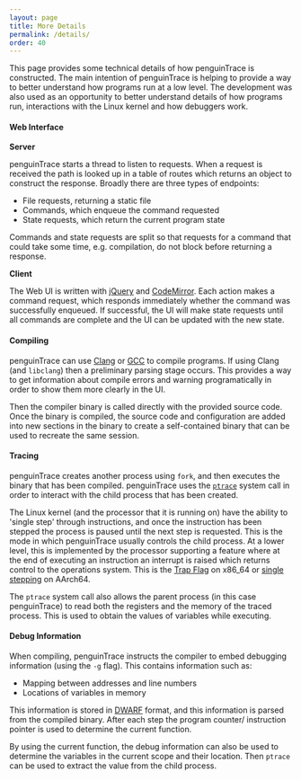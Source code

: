 ```yaml
---
layout: page
title: More Details
permalink: /details/
order: 40
---
```


This page provides some technical details of how penguinTrace is constructed.
The main intention of penguinTrace is helping to provide a way to better
understand how programs run at a low level. The development was also used as
an opportunity to better understand details of how programs run, interactions
with the Linux kernel and how debuggers work.

#### Web Interface

**Server**

penguinTrace starts a thread to listen to requests. When a request is received
the path is looked up in a table of routes which returns an object to construct
the response. Broadly there are three types of endpoints:

- File requests, returning a static file
- Commands, which enqueue the command requested
- State requests, which return the current program state

Commands and state requests are split so that requests for a command that could
take some time, e.g. compilation, do not block before returning a response.

**Client**

The Web UI is written with [jQuery][jquery] and [CodeMirror][codemirror]. Each
action makes a command request, which responds immediately whether the command
was successfully enqueued. If successful, the UI will make state requests until
all commands are complete and the UI can be updated with the new state.

#### Compiling

penguinTrace can use [Clang][clang] or [GCC][gcc] to compile programs. If using
Clang (and `libclang`) then a preliminary parsing stage occurs. This provides a
way to get information about compile errors and warning programatically in
order to show them more clearly in the UI.

Then the compiler binary is called directly with the provided source code. Once
the binary is compiled, the source code and configuration are added into new
sections in the binary to create a self-contained binary that can be used to
recreate the same session.

#### Tracing

penguinTrace creates another process using `fork`, and then executes the binary
that has been compiled. penguinTrace uses the [`ptrace`][ptrace] system call in
order to interact with the child process that has been created.

The Linux kernel (and the processor that it is running on) have the ability to
'single step' through instructions, and once the instruction has been stepped
the process is paused until the next step is requested. This is the mode in
which penguinTrace usually controls the child process. At a lower level, this
is implemented by the processor supporting a feature where at the end of
executing an instruction an interrupt is raised which returns control to the
operations system. This is the [Trap Flag][trapflag] on x86_64 or
[single stepping][singlestep] on AArch64.

The `ptrace` system call also allows the parent process (in this case
penguinTrace) to read both the registers and the memory of the traced process.
This is used to obtain the values of variables while executing.

#### Debug Information

When compiling, penguinTrace instructs the compiler to embed debugging
information (using the `-g` flag). This contains information such as:

- Mapping between addresses and line numbers
- Locations of variables in memory

This information is stored in [DWARF][dwarf] format, and this information is
parsed from the compiled binary. After each step the program counter/
instruction pointer is used to determine the current function.

By using the current function, the debug information can also be used to
determine the variables in the current scope and their location. Then `ptrace`
can be used to extract the value from the child process.

[jquery]: https://jquery.com/
[codemirror]: https://codemirror.net/
[gcc]: https://www.gnu.org/software/gcc/
[clang]: https://clang.llvm.org/
[ptrace]: https://en.wikipedia.org/wiki/Ptrace
[dwarf]: http://dwarfstd.org/
[trapflag]: https://en.wikibooks.org/wiki/X86_Assembly/X86_Architecture#EFLAGS_Register
[singlestep]: http://infocenter.arm.com/help/topic/com.arm.doc.den0024a/ch18s01s01.html
